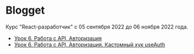 # Blogget

Курс "React-разработчик" с 05 сентября 2022 до 06 ноября 2022 года.
+ [Урок 6. Работа с API, Авторизация](https://github.com/Rootdiv/blogget/tree/lesson06)
+ [Урок 6. Работа с API, Авторизация. Кастомный хук useAuth](https://github.com/Rootdiv/blogget/tree/lesson06_extra)
